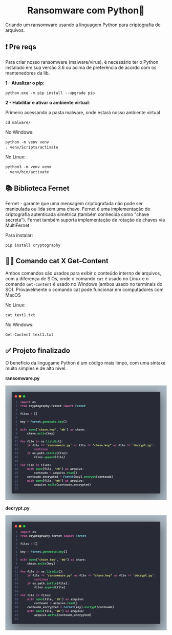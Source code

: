 <h1 align="center"><b>Ransomware com Python</b>🐍</h1>

Criando um ransomware usando a linguagem Python para criptografia de arquivos.

## ❗ Pre reqs

Para criar nosso ransomware (malware/virus), é necessário ter o Python instalado em sua versão 3.6 ou acima de preferência de acordo com os mantenedores da lib.

**1 - Atualizar o pip**:

```
python.exe -m pip install --upgrade pip
```

**2 - Habilitar e ativar o ambiente virtual**:

Primeiro acessando a pasta malware, onde estará nosso ambiente virtual

```SH
cd malware/
```

No Windows:

```SH
python -m venv venv
. venv/Scripts/activate
```

No Linux:

```SH
python3 -m venv venv
. venv/bin/activate
```

## 📚 Biblioteca Fernet

Fernet - garante que uma mensagem criptografada não pode ser manipulada ou lida sem uma chave. Fernet é uma implementação de criptografia autenticada simétrica (também conhecida como "chave secreta"). Fernet também suporta implementação de rotação de chaves via MultiFernet

Para instalar:

```SH
pip install cryptography
```

## 👨‍💻 Comando cat X Get-Content

Ambos comandos são usados para exibir o conteúdo interno de arquivos, com a diferença de S.Os, onde o comando `cat` é usado no Linux e o comando `Get-Content` é usado no Windows (ambos usado no terminais do SO). Provavelmente o comando cat pode funcionar em computadores com MacOS

No Linux:

```SH
cat text1.txt
```

No Windows:

```SH
Get-Content text1.txt
```

## ✅ Projeto finalizado

O benefício da lingugame Python é um código mais limpo, com uma sintaxe muito simples e de alto nível.

**ransomware.py**

<p align="center">
  <img width="720" alt="imagem - projeto finalizado: ransomware_py.png" src=".GitHub/ransomware_py.png">
</p>

**decrypt.py**

<p align="center">
  <img width="720" alt="imagem - projeto finalizado: decrypt_py.png" src=".GitHub/decrypt_py.png">
</p>
